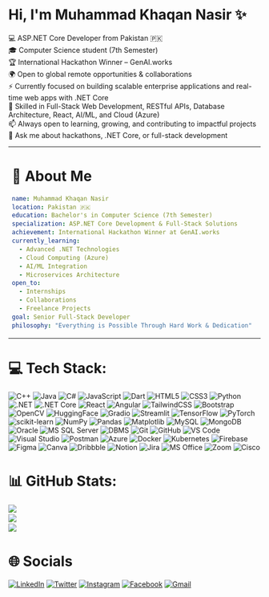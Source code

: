 
# Hi, I'm Muhammad Khaqan Nasir ✨   
💻 ASP.NET Core Developer from Pakistan 🇵🇰  
🎓 Computer Science student (7th Semester)  
🏆 International Hackathon Winner – GenAI.works  
🌍 Open to global remote opportunities & collaborations  
⚡ Currently focused on building scalable enterprise applications and real-time web apps with .NET Core  
🚀 Skilled in Full-Stack Web Development, RESTful APIs, Database Architecture, React, AI/ML, and Cloud (Azure)  
📫 Always open to learning, growing, and contributing to impactful projects  
💬 Ask me about hackathons, .NET Core, or full-stack development  

<!-- About Me Section with Coding Animation -->
<table width="100%">
<tr>
<td width="60%" valign="top">

#  👤 About Me

```yaml
name: Muhammad Khaqan Nasir
location: Pakistan 🇵🇰
education: Bachelor's in Computer Science (7th Semester)
specialization: ASP.NET Core Development & Full-Stack Solutions
achievement: International Hackathon Winner at GenAI.works
currently_learning:
  - Advanced .NET Technologies
  - Cloud Computing (Azure)
  - AI/ML Integration
  - Microservices Architecture
open_to:
  - Internships
  - Collaborations
  - Freelance Projects
goal: Senior Full-Stack Developer
philosophy: "Everything is Possible Through Hard Work & Dedication"
```

</td>
<td width="40%" align="center">

<img src="https://github.com/KhaqanNasir/KhaqanNasir/blob/main/coding-freak.gif" alt="Coding Animation" width="100%">

</td>
</tr>
</table>


<!-- Tech Stack Section with Organized Layout -->
<div align="left">

# 💻 Tech Stack:  
![C++](https://img.shields.io/badge/c++-%2300599C.svg?style=flat&logo=c%2B%2B&logoColor=white) ![Java](https://img.shields.io/badge/java-%23ED8B00.svg?style=flat&logo=java&logoColor=white) ![C#](https://img.shields.io/badge/c%23-%23239120.svg?style=flat&logo=c-sharp&logoColor=white) ![JavaScript](https://img.shields.io/badge/javascript-%23323330.svg?style=flat&logo=javascript&logoColor=%23F7DF1E) ![Dart](https://img.shields.io/badge/dart-%230175C2.svg?style=flat&logo=dart&logoColor=white) ![HTML5](https://img.shields.io/badge/html5-%23E34F26.svg?style=flat&logo=html5&logoColor=white) ![CSS3](https://img.shields.io/badge/css3-%231572B6.svg?style=flat&logo=css3&logoColor=white) ![Python](https://img.shields.io/badge/python-3670A0?style=flat&logo=python&logoColor=ffdd54) ![.NET](https://img.shields.io/badge/.NET-512BD4?style=flat&logo=dotnet&logoColor=white) ![.NET Core](https://img.shields.io/badge/.NET%20Core-512BD4?style=flat&logo=dotnet&logoColor=white) ![React](https://img.shields.io/badge/react-%2320232a.svg?style=flat&logo=react&logoColor=%2361DAFB) ![Angular](https://img.shields.io/badge/angular-%23DD0031.svg?style=flat&logo=angular&logoColor=white) ![TailwindCSS](https://img.shields.io/badge/tailwindcss-%2338B2AC.svg?style=flat&logo=tailwind-css&logoColor=white) ![Bootstrap](https://img.shields.io/badge/bootstrap-%23563D7C.svg?style=flat&logo=bootstrap&logoColor=white) ![OpenCV](https://img.shields.io/badge/opencv-%23white.svg?style=flat&logo=opencv&logoColor=white) ![HuggingFace](https://img.shields.io/badge/HuggingFace-%23FFCA00.svg?style=flat&logo=huggingface&logoColor=black) ![Gradio](https://img.shields.io/badge/Gradio-%2300BFFF.svg?style=flat&logo=gradio&logoColor=white) ![Streamlit](https://img.shields.io/badge/Streamlit-FF4B4B.svg?style=flat&logo=streamlit&logoColor=white) ![TensorFlow](https://img.shields.io/badge/TensorFlow-%23FF6F00.svg?style=flat&logo=TensorFlow&logoColor=white) ![PyTorch](https://img.shields.io/badge/PyTorch-%23EE4C2C.svg?style=flat&logo=PyTorch&logoColor=white) ![scikit-learn](https://img.shields.io/badge/scikit--learn-%23F7931E.svg?style=flat&logo=scikit-learn&logoColor=white) ![NumPy](https://img.shields.io/badge/numpy-%23013243.svg?style=flat&logo=numpy&logoColor=white) ![Pandas](https://img.shields.io/badge/pandas-%23150458.svg?style=flat&logo=pandas&logoColor=white) ![Matplotlib](https://img.shields.io/badge/Matplotlib-%23ffffff.svg?style=flat&logo=Matplotlib&logoColor=black) ![MySQL](https://img.shields.io/badge/mysql-4479A1.svg?style=flat&logo=mysql&logoColor=white) ![MongoDB](https://img.shields.io/badge/MongoDB-%234ea94b.svg?style=flat&logo=mongodb&logoColor=white) ![Oracle](https://img.shields.io/badge/Oracle-F80000?style=flat&logo=oracle&logoColor=white) ![MS SQL Server](https://img.shields.io/badge/Microsoft_SQL_Server-CC2927?style=flat&logo=microsoftsqlserver&logoColor=white) ![DBMS](https://img.shields.io/badge/DBMS-%2300599C.svg?style=flat&logo=database&logoColor=white) ![Git](https://img.shields.io/badge/git-%23F05033.svg?style=flat&logo=git&logoColor=white) ![GitHub](https://img.shields.io/badge/github-%23121011.svg?style=flat&logo=github&logoColor=white) ![VS Code](https://img.shields.io/badge/VS%20Code-007ACC?style=flat&logo=visual-studio-code&logoColor=white) ![Visual Studio](https://img.shields.io/badge/Visual_Studio-5C2D91?style=flat&logo=visual-studio&logoColor=white) ![Postman](https://img.shields.io/badge/Postman-FF6C37?style=flat&logo=postman&logoColor=white) ![Azure](https://img.shields.io/badge/azure-%230072C6.svg?style=flat&logo=microsoftazure&logoColor=white) ![Docker](https://img.shields.io/badge/docker-%230db7ed.svg?style=flat&logo=docker&logoColor=white) ![Kubernetes](https://img.shields.io/badge/kubernetes-%23326ce5.svg?style=flat&logo=kubernetes&logoColor=white) ![Firebase](https://img.shields.io/badge/firebase-%23039BE5.svg?style=flat&logo=firebase) ![Figma](https://img.shields.io/badge/figma-%23F24E1E.svg?style=flat&logo=figma&logoColor=white) ![Canva](https://img.shields.io/badge/Canva-%2300C4CC.svg?style=flat&logo=Canva&logoColor=white) ![Dribbble](https://img.shields.io/badge/Dribbble-EA4C89?style=flat&logo=dribbble&logoColor=white) ![Notion](https://img.shields.io/badge/Notion-%23000000.svg?style=flat&logo=notion&logoColor=white) ![Jira](https://img.shields.io/badge/jira-%230A0FFF.svg?style=flat&logo=jira&logoColor=white) ![MS Office](https://img.shields.io/badge/Microsoft_Office-D83B01?style=flat&logo=microsoft-office&logoColor=white) ![Zoom](https://img.shields.io/badge/Zoom-2D8CFF?style=flat&logo=zoom&logoColor=white) ![Cisco](https://img.shields.io/badge/cisco-%23049fd9.svg?style=flat&logo=cisco&logoColor=black) 


<!-- GitHub Statistics Section -->
<div align="left">

# 📊 GitHub Stats:

![](https://github-readme-stats.vercel.app/api?username=KhaqanNasir&theme=gruvbox&hide_border=false&include_all_commits=false&count_private=false)<br/>
![](https://nirzak-streak-stats.vercel.app/?user=KhaqanNasir&theme=gruvbox&hide_border=false)<br/>
![](https://github-readme-stats.vercel.app/api/top-langs/?username=KhaqanNasir&theme=gruvbox&hide_border=false&include_all_commits=false&count_private=false&layout=compact)

</div>

<!-- Connect Section -->
<div align="left">

# 🌐 Socials

[![LinkedIn](https://img.shields.io/badge/LinkedIn-%230077B5.svg?style=for-the-badge&logo=linkedin&logoColor=white)](https://linkedin.com/in/khaqan-nasir)
[![Twitter](https://img.shields.io/badge/Twitter-%231DA1F2.svg?style=for-the-badge&logo=twitter&logoColor=white)](https://twitter.com/hunter_khaqan)
[![Instagram](https://img.shields.io/badge/Instagram-%23E4405F.svg?style=for-the-badge&logo=instagram&logoColor=white)](https://instagram.com/khaqannasir_)
[![Facebook](https://img.shields.io/badge/Facebook-%231877F2.svg?style=for-the-badge&logo=facebook&logoColor=white)](https://fb.com/khaqannasir01@gmail.com)
[![Gmail](https://img.shields.io/badge/Gmail-%23EA4335.svg?style=for-the-badge&logo=gmail&logoColor=white)](mailto:khaqannasir01@gmail.com)

</div>



